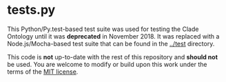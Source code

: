 tests.py
========

This Python/Py.test-based test suite was used for testing the Clade Ontology
until it was **deprecated** in November 2018. It was replaced with a
Node.js/Mocha-based test suite that can be found in the [../test](../test) directory.

This code is **not** up-to-date with the rest of this repository and **should not**
be used. You are welcome to modify or build upon this work under the terms of the
[MIT license](../LICENSE).
